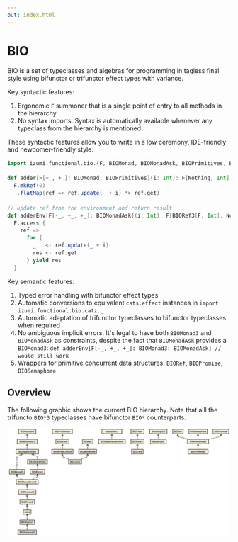 ```yaml
---
out: index.html
---
```


BIO
===

BIO is a set of typeclasses and algebras for programming in tagless final style using bifunctor or trifunctor effect types with variance.

Key syntactic features:

1. Ergonomic `F` summoner that is a single point of entry to all methods in the hierarchy
2. No syntax imports. Syntax is automatically available whenever any typeclass from the hierarchy is mentioned.

These syntactic features allow you to write in a low ceremony, IDE-friendly and newcomer-friendly style:

```scala mdoc:to-string
import izumi.functional.bio.{F, BIOMonad, BIOMonadAsk, BIOPrimitives, BIORef3}

def adder[F[+_, +_]: BIOMonad: BIOPrimitives](i: Int): F[Nothing, Int] =
  F.mkRef(0)
   .flatMap(ref => ref.update(_ + i) *> ref.get)

// update ref from the environment and return result
def adderEnv[F[-_, +_, +_]: BIOMonadAsk](i: Int): F[BIORef3[F, Int], Nothing, Int] =
  F.access {
    ref => 
      for {
        _   <- ref.update(_ + i)
        res <- ref.get
      } yield res
  }
```

Key semantic features:

1. Typed error handling with bifunctor effect types
2. Automatic conversions to equivalent `cats.effect` instances in `import izumi.functional.bio.catz._`
3. Automatic adaptation of trifunctor typeclasses to bifunctor typeclasses when required
4. No ambiguous implicit errors. It's legal to have both `BIOMonad3` and `BIOMonadAsk` as constraints,
    despite the fact that `BIOMonadAsk` provides a `BIOMonad3`: `def adderEnv[F[-_, +_, +_]: BIOMonad3: BIOMonadAsk] // would still work`
5. Wrappers for primitive concurrent data structures: `BIORef`, `BIOPromise`, `BIOSemaphore`

Overview
--------

The following graphic shows the current BIO hierarchy. Note that alll the trifuncto `BIO*3` typeclasses
have bifunctor `BIO*` counterparts.

![BIO-hierarchy](media/bio-hierarchy.svg)
